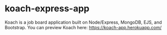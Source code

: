 # koach-express-app
Koach is a job board application built on Node/Express, MongoDB, EJS, and Bootstrap. You can preview Koach here: https://koach-app.herokuapp.com/
